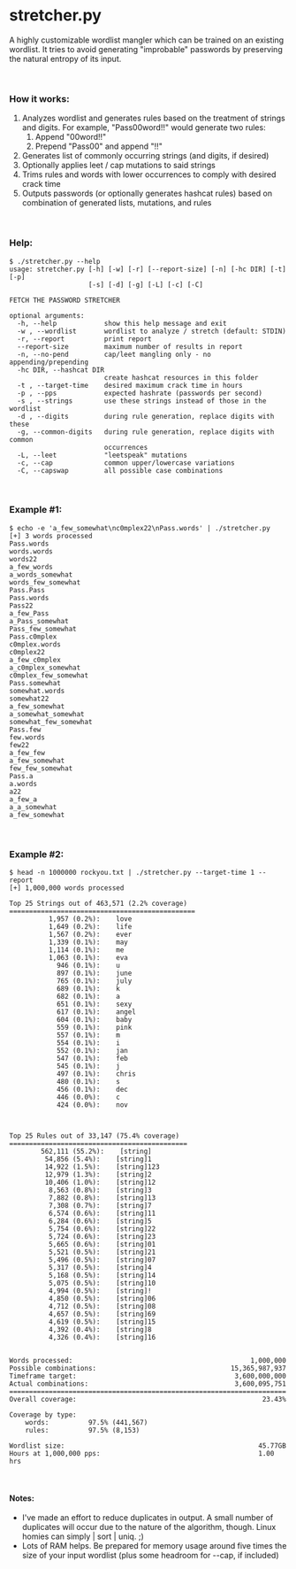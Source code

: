 # stretcher.py

A highly customizable wordlist mangler which can be trained on an existing wordlist.
It tries to avoid generating "improbable" passwords by preserving the natural entropy of its input.

<br>

### How it works:

<ol>
	<li>
		Analyzes wordlist and generates rules based on the treatment of strings and digits.
		For example, "Pass00word!!" would generate two rules:
		<ol>
			<li>Append "00word!!"</li>
			<li>Prepend "Pass00" and append "!!"</li>
		</ol>
	</li>
	<li>Generates list of commonly occurring strings (and digits, if desired)</li>
  <li>Optionally applies leet / cap mutations to said strings</li>
  <li>Trims rules and words with lower occurrences to comply with desired crack time</li>
	<li>Outputs passwords (or optionally generates hashcat rules) based on combination of generated lists, mutations, and rules</li>
</ol>


<br>


### Help:
~~~
$ ./stretcher.py --help
usage: stretcher.py [-h] [-w] [-r] [--report-size] [-n] [-hc DIR] [-t] [-p]
                    [-s] [-d] [-g] [-L] [-c] [-C]

FETCH THE PASSWORD STRETCHER

optional arguments:
  -h, --help            show this help message and exit
  -w , --wordlist       wordlist to analyze / stretch (default: STDIN)
  -r, --report          print report
  --report-size         maximum number of results in report
  -n, --no-pend         cap/leet mangling only - no appending/prepending
  -hc DIR, --hashcat DIR
                        create hashcat resources in this folder
  -t , --target-time    desired maximum crack time in hours
  -p , --pps            expected hashrate (passwords per second)
  -s , --strings        use these strings instead of those in the wordlist
  -d , --digits         during rule generation, replace digits with these
  -g, --common-digits   during rule generation, replace digits with common
                        occurrences
  -L, --leet            "leetspeak" mutations
  -c, --cap             common upper/lowercase variations
  -C, --capswap         all possible case combinations
~~~

<br>



### Example #1:
~~~
$ echo -e 'a_few_somewhat\nc0mplex22\nPass.words' | ./stretcher.py
[+] 3 words processed  
Pass.words
words.words
words22
a_few_words
a_words_somewhat
words_few_somewhat
Pass.Pass
Pass.words
Pass22
a_few_Pass
a_Pass_somewhat
Pass_few_somewhat
Pass.c0mplex
c0mplex.words
c0mplex22
a_few_c0mplex
a_c0mplex_somewhat
c0mplex_few_somewhat
Pass.somewhat
somewhat.words
somewhat22
a_few_somewhat
a_somewhat_somewhat
somewhat_few_somewhat
Pass.few
few.words
few22
a_few_few
a_few_somewhat
few_few_somewhat
Pass.a
a.words
a22
a_few_a
a_a_somewhat
a_few_somewhat
~~~

<br>

### Example #2:
~~~
$ head -n 1000000 rockyou.txt | ./stretcher.py --target-time 1 --report
[+] 1,000,000 words processed  

Top 25 Strings out of 463,571 (2.2% coverage)
===============================================
          1,957 (0.2%):    love                          
          1,649 (0.2%):    life                          
          1,567 (0.2%):    ever                          
          1,339 (0.1%):    may                           
          1,114 (0.1%):    me                            
          1,063 (0.1%):    eva                           
            946 (0.1%):    u                             
            897 (0.1%):    june                          
            765 (0.1%):    july                          
            689 (0.1%):    k                             
            682 (0.1%):    a                             
            651 (0.1%):    sexy                          
            617 (0.1%):    angel                         
            604 (0.1%):    baby                          
            559 (0.1%):    pink                          
            557 (0.1%):    m                             
            554 (0.1%):    i                             
            552 (0.1%):    jan                           
            547 (0.1%):    feb                           
            545 (0.1%):    j                             
            497 (0.1%):    chris                         
            480 (0.1%):    s                             
            456 (0.1%):    dec                           
            446 (0.0%):    c                             
            424 (0.0%):    nov                           



Top 25 Rules out of 33,147 (75.4% coverage)
=============================================
        562,111 (55.2%):    [string]                      
         54,856 (5.4%):    [string]1                     
         14,922 (1.5%):    [string]123                   
         12,979 (1.3%):    [string]2                     
         10,406 (1.0%):    [string]12                    
          8,563 (0.8%):    [string]3                     
          7,882 (0.8%):    [string]13                    
          7,308 (0.7%):    [string]7                     
          6,574 (0.6%):    [string]11                    
          6,284 (0.6%):    [string]5                     
          5,754 (0.6%):    [string]22                    
          5,724 (0.6%):    [string]23                    
          5,665 (0.6%):    [string]01                    
          5,521 (0.5%):    [string]21                    
          5,496 (0.5%):    [string]07                    
          5,317 (0.5%):    [string]4                     
          5,168 (0.5%):    [string]14                    
          5,075 (0.5%):    [string]10                    
          4,994 (0.5%):    [string]!                     
          4,850 (0.5%):    [string]06                    
          4,712 (0.5%):    [string]08                    
          4,657 (0.5%):    [string]69                    
          4,619 (0.5%):    [string]15                    
          4,392 (0.4%):    [string]8                     
          4,326 (0.4%):    [string]16                    


Words processed:                                             1,000,000
Possible combinations:                                  15,365,987,937
Timeframe target:                                        3,600,000,000
Actual combinations:                                     3,600,095,751
======================================================================
Overall coverage:                                               23.43%

Coverage by type:
    words:          97.5% (441,567)
    rules:          97.5% (8,153)

Wordlist size:                                                 45.77GB
Hours at 1,000,000 pps:                                        1.00 hrs
~~~

<br>

#### Notes:
<ul>
  <li>I've made an effort to reduce duplicates in output.  A small number of duplicates will occur due to the nature of the algorithm, though.  Linux homies can simply | sort | uniq. ;)</li>
	<li>Lots of RAM helps.  Be prepared for memory usage around five times the size of your input wordlist (plus some headroom for --cap, if included)</li>
</ul>
